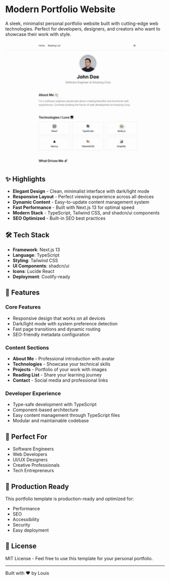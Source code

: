 # Modern Portfolio Website

A sleek, minimalist personal portfolio website built with cutting-edge web technologies. Perfect for developers, designers, and creators who want to showcase their work with style.

<img src="Personal_site_demo.gif" width="800" alt="Site Preview">

## ✨ Highlights

- **Elegant Design** - Clean, minimalist interface with dark/light mode
- **Responsive Layout** - Perfect viewing experience across all devices
- **Dynamic Content** - Easy-to-update content management system
- **Fast Performance** - Built with Next.js 13 for optimal speed
- **Modern Stack** - TypeScript, Tailwind CSS, and shadcn/ui components
- **SEO Optimized** - Built-in SEO best practices

## 🛠 Tech Stack

- **Framework**: Next.js 13
- **Language**: TypeScript
- **Styling**: Tailwind CSS
- **UI Components**: shadcn/ui
- **Icons**: Lucide React
- **Deployment**: Coolify-ready

## 📱 Features

### Core Features
- Responsive design that works on all devices
- Dark/light mode with system preference detection
- Fast page transitions and dynamic routing
- SEO-friendly metadata configuration

### Content Sections
- **About Me** - Professional introduction with avatar
- **Technologies** - Showcase your technical skills
- **Projects** - Portfolio of your work with images
- **Reading List** - Share your learning journey
- **Contact** - Social media and professional links

### Developer Experience
- Type-safe development with TypeScript
- Component-based architecture
- Easy content management through TypeScript files
- Modular and maintainable codebase

## 🎯 Perfect For

- Software Engineers
- Web Developers
- UI/UX Designers
- Creative Professionals
- Tech Entrepreneurs

## 🚀 Production Ready

This portfolio template is production-ready and optimized for:
- Performance
- SEO
- Accessibility
- Security
- Easy deployment

## 📄 License

MIT License - Feel free to use this template for your personal portfolio.

---

Built with ❤️ by Louis